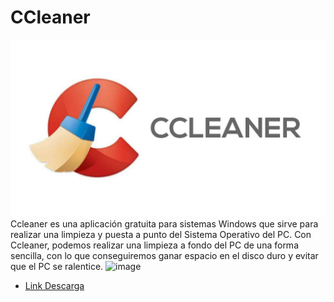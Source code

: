 # CCleaner
![image](ccleaner.jpg)
Ccleaner es una aplicación gratuita para sistemas Windows que sirve para realizar una limpieza y puesta a punto del Sistema Operativo del PC. Con Ccleaner, podemos realizar una limpieza a fondo del PC de una forma sencilla, con lo que conseguiremos ganar espacio en el disco duro y evitar que el PC se ralentice.
![image]()
- [Link Descarga](https://www.ccleaner.com/es-es/ccleaner/download?ppc_code=012&ppc=a&gclsrc=aw.ds&gclid=EAIaIQobChMI4f3i_avH_gIVEO7tCh0pvg_BEAAYASAAEgIaR_D_BwE)
